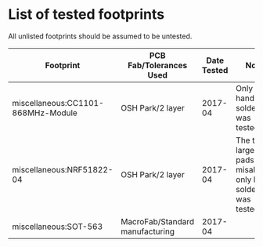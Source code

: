 # List of tested footprints

All unlisted footprints should be assumed to be untested.

| Footprint | PCB Fab/Tolerances Used | Date Tested | Notes |
| ---       | ---                     | ---         | ---   |
| miscellaneous:CC1101-868MHz-Module | OSH Park/2 layer | 2017-04 | Only hand-soldering was tested. |
| miscellaneous:NRF51822-04 | OSH Park/2 layer | 2017-04 | The two large land pads are misaligned; only hand-soldering was tested. |
| miscellaneous:SOT-563 | MacroFab/Standard manufacturing | 2017-04 | |
